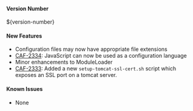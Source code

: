 #### Version Number
${version-number}

#### New Features
 - Configuration files may now have appropriate file extensions
 - [CAF-2334](https://jira.autonomy.com/browse/CAF-2334): JavaScript can now be used as a configuration language
 - Minor enhancements to ModuleLoader
 - [CAF-2333](https://jira.autonomy.com/browse/CAF-2333): Added a new `setup-tomcat-ssl-cert.sh` script which exposes an SSL port on a tomcat server.

#### Known Issues
 - None
